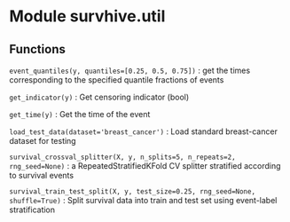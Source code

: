 Module survhive.util
====================

Functions
---------

    
`event_quantiles(y, quantiles=[0.25, 0.5, 0.75])`
:   get the times corresponding to the specified quantile fractions of events

    
`get_indicator(y)`
:   Get censoring indicator (bool)

    
`get_time(y)`
:   Get the time of the event

    
`load_test_data(dataset='breast_cancer')`
:   Load standard breast-cancer dataset for testing

    
`survival_crossval_splitter(X, y, n_splits=5, n_repeats=2, rng_seed=None)`
:   a RepeatedStratifiedKFold CV splitter stratified according to survival events

    
`survival_train_test_split(X, y, test_size=0.25, rng_seed=None, shuffle=True)`
:   Split survival data into train and test set using event-label stratification